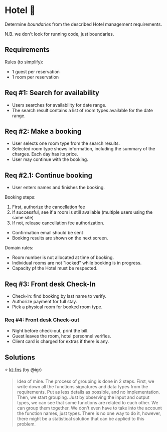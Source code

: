# Hotel 🏨

Determine _boundaries_ from the described Hotel management requirements.

N.B. we don't look for running code, just boundaries.

## Requirements

Rules (to simplify):

+ 1 guest per reservation
+ 1 room per reservation

## Req #1: Search for availability

+ Users searches for availability for date range.
+ The search result contains a list of room types available for the date range.

## Req #2: Make a booking

+ User selects one room type from the search results.
+ Selected room type shows information, including the summary of the charges. Each day has its price.
+ User may continue with the booking.

## Req #2.1: Continue booking

+ User enters names and finishes the booking.

Booking steps:

1. First, authorize the cancellation fee
2. If successful, see if a room is still available (multiple users using the same site)
3. If not, release cancellation fee authorization.

+ Confirmation email should be sent
+ Booking results are shown on the next screen.

Domain rules:

+ Room number is not allocated at time of booking.
+ Individual rooms are not "locked" while booking is in progress.
+ Capacity pf the Hotel must be respected.

## Req #3: Front desk Check-In

+ Check-in: find booking by last name to verify.
+ Authorize payment for full stay.
+ Pick a physical room for booked room type.

### Req #4: Front desk Check-out

+ Night before check-out, print the bill.
+ Guest leaves the room, hotel personnel verifies.
+ Client card is charged for extras if there is any.

## Solutions

⭐️ [kt-fns](kt-fns) (by @igr)

> Idea of mine. The process of grouping is done in 2 steps. First, we write down all the functions signatures and data types from the requirements. Put as less details as possible, and no implementation. Then, we start grouping. Just by observing the input and output types, we can see that some functions are related to each other. We can group them together. We don't even have to take into the account the function names, just types. There is no one way to do it, however, there might be a statistical solution that can be applied to this problem.
